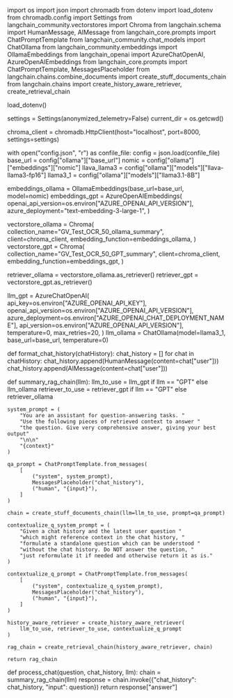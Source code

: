 import os
import json
import chromadb
from dotenv import load_dotenv
from chromadb.config import Settings
from langchain_community.vectorstores import Chroma
from langchain.schema import HumanMessage, AIMessage
from langchain_core.prompts import ChatPromptTemplate
from langchain_community.chat_models import ChatOllama
from langchain_community.embeddings import OllamaEmbeddings
from langchain_openai import AzureChatOpenAI, AzureOpenAIEmbeddings
from langchain_core.prompts import ChatPromptTemplate, MessagesPlaceholder
from langchain.chains.combine_documents import create_stuff_documents_chain
from langchain.chains import create_history_aware_retriever, create_retrieval_chain

load_dotenv()

settings = Settings(anonymized_telemetry=False)
current_dir = os.getcwd()

chroma_client = chromadb.HttpClient(host="localhost", port=8000, settings=settings)

with open("config.json", "r") as confile_file:
    config = json.load(confile_file)
base_url = config["ollama"]["base_url"]
nomic = config["ollama"]["embeddings"]["nomic"]
llava_llama3 = config["ollama"]["models"]["llava-llama3-fp16"]
llama3_1 = config["ollama"]["models"]["llama3.1-8B"]

embeddings_ollama = OllamaEmbeddings(base_url=base_url, model=nomic)
embeddings_gpt = AzureOpenAIEmbeddings(
    openai_api_version=os.environ["AZURE_OPENAI_API_VERSION"],
    azure_deployment="text-embedding-3-large-1",
)

vectorstore_ollama = Chroma(
    collection_name="GV_Test_OCR_50_ollama_summary",
    client=chroma_client,
    embedding_function=embeddings_ollama,
)
vectorstore_gpt = Chroma(
    collection_name="GV_Test_OCR_50_GPT_summary",
    client=chroma_client,
    embedding_function=embeddings_gpt,
)

retriever_ollama = vectorstore_ollama.as_retriever()
retriever_gpt = vectorstore_gpt.as_retriever()

llm_gpt = AzureChatOpenAI(
    api_key=os.environ["AZURE_OPENAI_API_KEY"],
    openai_api_version=os.environ["AZURE_OPENAI_API_VERSION"],
    azure_deployment=os.environ["AZURE_OPENAI_CHAT_DEPLOYMENT_NAME"],
    api_version=os.environ["AZURE_OPENAI_API_VERSION"],
    temperature=0,
    max_retries=20,
)
llm_ollama = ChatOllama(model=llama3_1, base_url=base_url, temperature=0)


def format_chat_history(chatHistory):
    chat_history = []
    for chat in chatHistory:
        chat_history.append(HumanMessage(content=chat["user"]))
        chat_history.append(AIMessage(content=chat["user"]))


def summary_rag_chain(llm):
    llm_to_use = llm_gpt if llm == "GPT" else llm_ollama
    retriever_to_use = retriever_gpt if llm == "GPT" else retriever_ollama

    system_prompt = (
        "You are an assistant for question-answering tasks. "
        "Use the following pieces of retrieved context to answer "
        "the question. Give very comprehensive answer, giving your best output"
        "\n\n"
        "{context}"
    )

    qa_prompt = ChatPromptTemplate.from_messages(
        [
            ("system", system_prompt),
            MessagesPlaceholder("chat_history"),
            ("human", "{input}"),
        ]
    )

    chain = create_stuff_documents_chain(llm=llm_to_use, prompt=qa_prompt)

    contextualize_q_system_prompt = (
        "Given a chat history and the latest user question "
        "which might reference context in the chat history, "
        "formulate a standalone question which can be understood "
        "without the chat history. Do NOT answer the question, "
        "just reformulate it if needed and otherwise return it as is."
    )

    contextualize_q_prompt = ChatPromptTemplate.from_messages(
        [
            ("system", contextualize_q_system_prompt),
            MessagesPlaceholder("chat_history"),
            ("human", "{input}"),
        ]
    )

    history_aware_retriever = create_history_aware_retriever(
        llm_to_use, retriever_to_use, contextualize_q_prompt
    )

    rag_chain = create_retrieval_chain(history_aware_retriever, chain)

    return rag_chain


def process_chat(question, chat_history, llm):
    chain = summary_rag_chain(llm)
    response = chain.invoke({"chat_history": chat_history, "input": question})
    return response["answer"]
